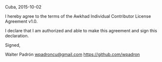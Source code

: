 Cuba, 2015-10-02

I hereby agree to the terms of the Awkhad Individual Contributor License
Agreement v1.0.

I declare that I am authorized and able to make this agreement and sign this
declaration.

Signed,

Walter Padrón wpadroncu@gmail.com https://github.com/wpadron
